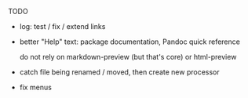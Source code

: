 TODO

-   log: test / fix / extend links

-   better "Help" text: package documentation, Pandoc quick reference

    do not rely on markdown-preview (but that's core) or html-preview
    
-   catch file being renamed / moved, then create new processor

-   fix menus
